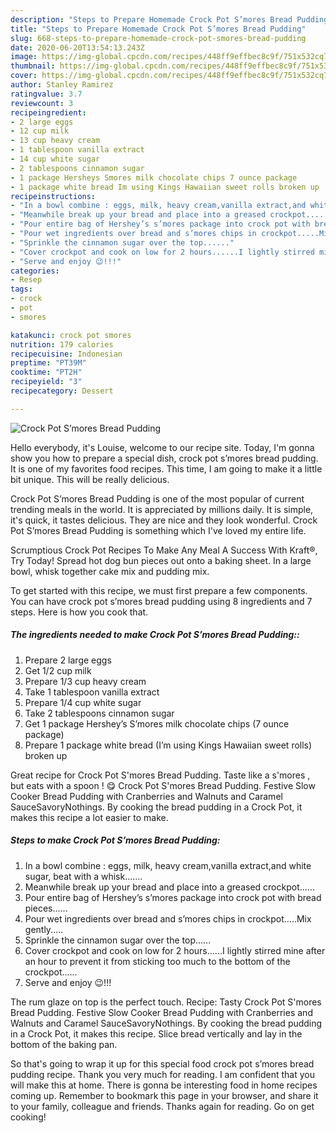 ```yaml
---
description: "Steps to Prepare Homemade Crock Pot S’mores Bread Pudding"
title: "Steps to Prepare Homemade Crock Pot S’mores Bread Pudding"
slug: 668-steps-to-prepare-homemade-crock-pot-smores-bread-pudding
date: 2020-06-20T13:54:13.243Z
image: https://img-global.cpcdn.com/recipes/448ff9effbec8c9f/751x532cq70/crock-pot-smores-bread-pudding-recipe-main-photo.jpg
thumbnail: https://img-global.cpcdn.com/recipes/448ff9effbec8c9f/751x532cq70/crock-pot-smores-bread-pudding-recipe-main-photo.jpg
cover: https://img-global.cpcdn.com/recipes/448ff9effbec8c9f/751x532cq70/crock-pot-smores-bread-pudding-recipe-main-photo.jpg
author: Stanley Ramirez
ratingvalue: 3.7
reviewcount: 3
recipeingredient:
- 2 large eggs
- 12 cup milk
- 13 cup heavy cream
- 1 tablespoon vanilla extract
- 14 cup white sugar
- 2 tablespoons cinnamon sugar
- 1 package Hersheys Smores milk chocolate chips 7 ounce package
- 1 package white bread Im using Kings Hawaiian sweet rolls broken up
recipeinstructions:
- "In a bowl combine : eggs, milk, heavy cream,vanilla extract,and white sugar, beat with a whisk......."
- "Meanwhile break up your bread and place into a greased crockpot......"
- "Pour entire bag of Hershey’s s’mores package into crock pot with bread pieces......"
- "Pour wet ingredients over bread and s’mores chips in crockpot.....Mix gently....."
- "Sprinkle the cinnamon sugar over the top......"
- "Cover crockpot and cook on low for 2 hours......I lightly stirred mine after an hour to prevent it from sticking too much to the bottom of the crockpot......"
- "Serve and enjoy 😉!!!"
categories:
- Resep
tags:
- crock
- pot
- smores

katakunci: crock pot smores
nutrition: 179 calories
recipecuisine: Indonesian
preptime: "PT39M"
cooktime: "PT2H"
recipeyield: "3"
recipecategory: Dessert

---
```



![Crock Pot S’mores Bread Pudding](https://img-global.cpcdn.com/recipes/448ff9effbec8c9f/751x532cq70/crock-pot-smores-bread-pudding-recipe-main-photo.jpg)

Hello everybody, it's Louise, welcome to our recipe site. Today, I'm gonna show you how to prepare a special dish, crock pot s’mores bread pudding. It is one of my favorites food recipes. This time, I am going to make it a little bit unique. This will be really delicious.

Crock Pot S’mores Bread Pudding is one of the most popular of current trending meals in the world. It is appreciated by millions daily. It is simple, it's quick, it tastes delicious. They are nice and they look wonderful. Crock Pot S’mores Bread Pudding is something which I've loved my entire life.

Scrumptious Crock Pot Recipes To Make Any Meal A Success With Kraft®, Try Today! Spread hot dog bun pieces out onto a baking sheet. In a large bowl, whisk together cake mix and pudding mix.


To get started with this recipe, we must first prepare a few components. You can have crock pot s’mores bread pudding using 8 ingredients and 7 steps. Here is how you cook that.

##### The ingredients needed to make Crock Pot S’mores Bread Pudding::

1. Prepare 2 large eggs
1. Get 1/2 cup milk
1. Prepare 1/3 cup heavy cream
1. Take 1 tablespoon vanilla extract
1. Prepare 1/4 cup white sugar
1. Take 2 tablespoons cinnamon sugar
1. Get 1 package Hershey’s S’mores milk chocolate chips (7 ounce package)
1. Prepare 1 package white bread (I’m using Kings Hawaiian sweet rolls) broken up


Great recipe for Crock Pot S&#39;mores Bread Pudding. Taste like a s&#39;mores , but eats with a spoon ! 😋 Crock Pot S&#39;mores Bread Pudding. Festive Slow Cooker Bread Pudding with Cranberries and Walnuts and Caramel SauceSavoryNothings. By cooking the bread pudding in a Crock Pot, it makes this recipe a lot easier to make. 

##### Steps to make Crock Pot S’mores Bread Pudding:

1. In a bowl combine : eggs, milk, heavy cream,vanilla extract,and white sugar, beat with a whisk.......
1. Meanwhile break up your bread and place into a greased crockpot......
1. Pour entire bag of Hershey’s s’mores package into crock pot with bread pieces......
1. Pour wet ingredients over bread and s’mores chips in crockpot.....Mix gently.....
1. Sprinkle the cinnamon sugar over the top......
1. Cover crockpot and cook on low for 2 hours......I lightly stirred mine after an hour to prevent it from sticking too much to the bottom of the crockpot......
1. Serve and enjoy 😉!!!


The rum glaze on top is the perfect touch. Recipe: Tasty Crock Pot S&#39;mores Bread Pudding. Festive Slow Cooker Bread Pudding with Cranberries and Walnuts and Caramel SauceSavoryNothings. By cooking the bread pudding in a Crock Pot, it makes this recipe. Slice bread vertically and lay in the bottom of the baking pan. 

So that's going to wrap it up for this special food crock pot s’mores bread pudding recipe. Thank you very much for reading. I am confident that you will make this at home. There is gonna be interesting food in home recipes coming up. Remember to bookmark this page in your browser, and share it to your family, colleague and friends. Thanks again for reading. Go on get cooking!
